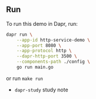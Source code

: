 ## Run
To run this demo in Dapr, run:
```bash
dapr run \
    --app-id http-service-demo \
    --app-port 8080 \
    --app-protocol http \
    --dapr-http-port 3500 \
    --components-path ./config \
    go run main.go
```

or run `make run`

- `dapr-study` study note